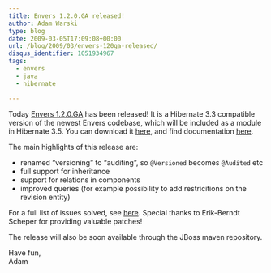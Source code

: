 ```yaml
---
title: Envers 1.2.0.GA released!
author: Adam Warski
type: blog
date: 2009-03-05T17:09:08+00:00
url: /blog/2009/03/envers-120ga-released/
disqus_identifier: 1051934967
tags:
  - envers
  - java
  - hibernate

---
```

Today [Envers 1.2.0.GA][1] has been released! It is a Hibernate 3.3 compatible version of the newest Envers codebase, which will be included as a module in Hibernate 3.5. You can download it [here][2], and find documentation [here][3].

The main highlights of this release are:

  * renamed &#8220;versioning&#8221; to &#8220;auditing&#8221;, so `@Versioned` becomes `@Audited` etc
  * full support for inheritance
  * support for relations in components
  * improved queries (for example possibility to add restricitions on the revision entity)

For a full list of issues solved, see [here][4]. Special thanks to Erik-Berndt Scheper for providing valuable patches!

The release will also be soon available through the JBoss maven repository.

Have fun,  
Adam

 [1]: http://www.jboss.org/envers/
 [2]: http://www.jboss.org/envers/downloads
 [3]: http://jboss.org/files/envers/docs/index.html
 [4]: http://opensource.atlassian.com/projects/hibernate/secure/IssueNavigator.jspa?reset=true&&pid=10031&resolution=1&resolution=2&resolution=3&resolution=4&resolution=5&resolution=6&updated%3Abefore=5%2FMar%2F09&component=10280&sorter/field=priority&sorter/order=DESC
